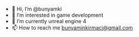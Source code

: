 - 👋 Hi, I’m @bunyamki
- 👀 I’m interested in game development
- 🌱 I’m currently unreal engine 4 
- 📫 How to reach me bunyaminkirmaci@gmail.com


